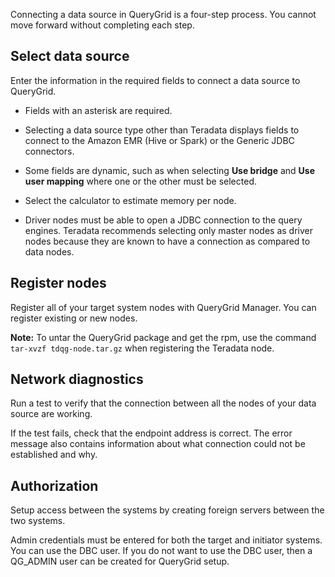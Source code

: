 
Connecting a data source in QueryGrid is a four-step process. You cannot move forward without completing each step.

## Select data source


Enter the information in the required fields to connect a data source to QueryGrid.

-   Fields with an asterisk are required.

-   Selecting a data source type other than Teradata displays fields to connect to the Amazon EMR (Hive or Spark) or the Generic JDBC connectors.

-   Some fields are dynamic, such as when selecting **Use bridge** and **Use user mapping** where one or the other must be selected.

-   Select the calculator to estimate memory per node.

-   Driver nodes must be able to open a JDBC connection to the query engines. Teradata recommends selecting only master nodes as driver nodes because they are known to have a connection as compared to data nodes.


## Register nodes


Register all of your target system nodes with QueryGrid Manager. You can register existing or new nodes.

**Note:** To untar the QueryGrid package and get the rpm, use the command `tar-xvzf tdqg-node.tar.gz` when registering the Teradata node.

## Network diagnostics


Run a test to verify that the connection between all the nodes of your data source are working.

If the test fails, check that the endpoint address is correct. The error message also contains information about what connection could not be established and why.

## Authorization


Setup access between the systems by creating foreign servers between the two systems.

Admin credentials must be entered for both the target and initiator systems. You can use the DBC user. If you do not want to use the DBC user, then a QG_ADMIN user can be created for QueryGrid setup.

